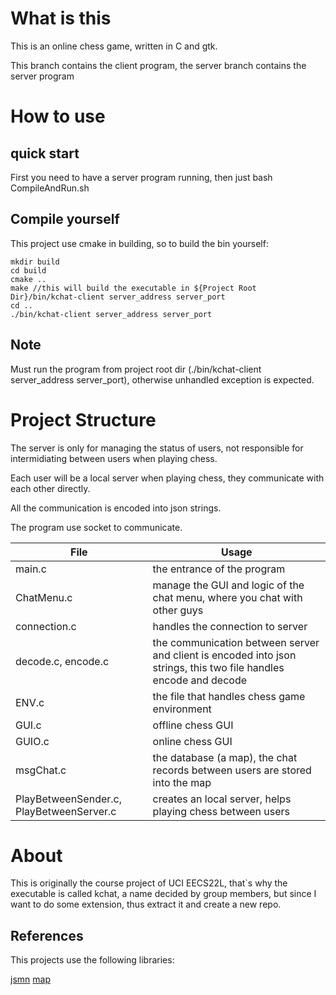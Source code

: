 # What is this
This is an online chess game, written in C and gtk.

This branch contains the client program, the server branch contains the server program

# How to use
## quick start
First you need to have a server program running, then
just bash CompileAndRun.sh
## Compile yourself
This project use cmake in building, so to build the bin yourself:
```
mkdir build
cd build
cmake ..
make //this will build the executable in ${Project Root Dir}/bin/kchat-client server_address server_port
cd ..
./bin/kchat-client server_address server_port
```
## Note
Must run the program from project root dir (./bin/kchat-client server_address server_port), otherwise unhandled exception is expected.
# Project Structure
The server is only for managing the status of users, not responsible for intermidiating between users when playing chess.

Each user will be a local server when playing chess, they communicate with each other directly.

All the communication is encoded into json strings.

The program use socket to communicate.

|File|Usage|
|---|---|
|main.c|the entrance of the program|
|ChatMenu.c|manage the GUI and logic of the chat menu, where you chat with other guys|
|connection.c|handles the connection to server|
|decode.c, encode.c|the communication between server and client is encoded into json strings, this two file handles encode and decode|
|ENV.c|the file that handles chess game environment|
|GUI.c|offline chess GUI|
|GUIO.c|online chess GUI|
|msgChat.c|the database (a map), the chat records between users are stored into the map|
|PlayBetweenSender.c, PlayBetweenServer.c|creates an local server, helps playing chess between users|

# About
This is originally the course project of UCI EECS22L, that`s why the executable is called kchat, a name decided by group members, but since I want to do some extension, thus extract it and create a new repo.

## References
This projects use the following libraries:

[jsmn][jsmn-link]
[map][cmap-link]

[jsmn-link]: https://github.com/zserge/jsmn
[cmap-link]: https://github.com/rxi/map